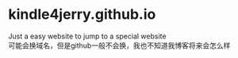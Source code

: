 # kindle4jerry.github.io
Just a easy website to jump to a special website  
可能会换域名，但是github一般不会换，我也不知道我博客将来会怎么样  
